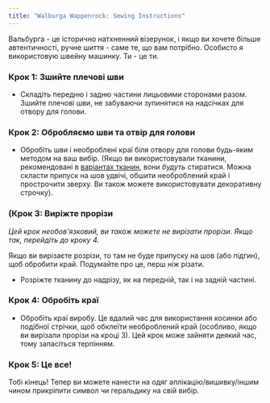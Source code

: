```yaml
---
title: "Walburga Wappenrock: Sewing Instructions"
---
```


<Note>

Вальбурга - це історично натхненний візерунок, і якщо ви хочете більше автентичності, ручне шиття - саме те, що вам потрібно. Особисто я використовую швейну машинку. Ти - це ти.

</Note>

### Крок 1: Зшийте плечові шви

- Складіть передню і задню частини лицьовими сторонами разом. Зшийте плечові шви, не забуваючи зупинятися на надсічках для отвору для голови.

### Крок 2: Обробляємо шви та отвір для голови

- Обробіть шви і необроблені краї біля отвору для голови будь-яким методом на ваш вибір. (Якщо ви використовували тканини, рекомендовані в [варіантах тканин](/docs/patterns/walburga/fabric), вони _будуть_ стиратися. Можна скласти припуск на шов удвічі, обшити необроблений край і прострочити зверху. Ви також можете використовувати декоративну строчку).

### (Крок 3: Виріжте прорізи

_Цей крок необов'язковий, ви також можете не вирізати прорізи. Якщо так, перейдіть до кроку 4._

<Warning>

Якщо ви вирізаєте розрізи, то там не буде припуску на шов (або підгин), щоб обробити край. Подумайте про це, перш ніж різати.

</Warning>

- Розріжте тканину до надрізу, як на передній, так і на задній частині.

### Крок 4: Обробіть краї

- Обробіть краї виробу. Це вдалий час для використання косинки або подібної стрічки, щоб обклеїти необроблений край (особливо, якщо ви вирізали прорізи на кроці 3). Цей крок може зайняти деякий час, тому запасіться терпінням.

### Крок 5: Це все!

Тобі кінець! Тепер ви можете нанести на одяг аплікацію/вишивку/іншим чином прикріпити символ чи геральдику на свій вибір.
